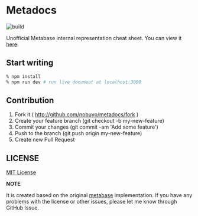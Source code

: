 # Metadocs

![build](https://github.com/nobuyo/metadocs/actions/workflows/publish.yml/badge.svg?branch=deploy)

Unofficial Metabase internal representation cheat sheet.
You can view it [here](https://nobuyo.github.io/metadocs).

## Start writing

```sh
% npm install
% npm run dev # run live document at localhost:3000
```

## Contribution

1. Fork it ( http://github.com/nobuyo/metadocs/fork )
2. Create your feature branch (git checkout -b my-new-feature)
3. Commit your changes (git commit -am 'Add some feature')
4. Push to the branch (git push origin my-new-feature)
5. Create new Pull Request

## LICENSE

[MIT License](https://opensource.org/licenses/MIT)

**NOTE**

It is created based on the original [metabase](https://github.com/metabase/metabase) implementation.
If you have any problems with the license or other issues, please let me know through GitHub Issue.
